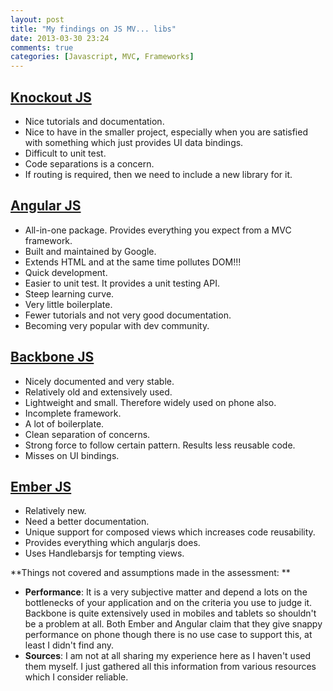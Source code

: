 ```yaml
---
layout: post
title: "My findings on JS MV... libs"
date: 2013-03-30 23:24
comments: true
categories: [Javascript, MVC, Frameworks]
---
```


**[Knockout JS](http://knockoutjs.com/)**
---
* Nice tutorials and documentation.
* Nice to have in the smaller project, especially when you are satisfied with something which just provides UI data bindings.
* Difficult to unit test.
* Code separations is a concern.
* If routing is required, then we need to include a new library for it.

**[Angular JS](http://angularjs.org/)**
---
* All-in-one package. Provides everything you expect from a MVC framework.
* Built and maintained by Google.
* Extends HTML and at the same time pollutes DOM!!!
* Quick development.
* Easier to unit test. It provides a unit testing API.
* Steep learning curve.
* Very little boilerplate.
* Fewer tutorials and not very good documentation.
* Becoming very popular with dev community.

**[Backbone JS](http://backbonejs.org/)**
---
* Nicely documented and very stable.
* Relatively old and extensively used.
* Lightweight and small. Therefore widely used on phone also.
* Incomplete framework.
* A lot of boilerplate.
* Clean separation of concerns.
* Strong force to follow certain pattern. Results less reusable code.
* Misses on UI bindings.

**[Ember JS](http://emberjs.com/)**
---
* Relatively new.
* Need a better documentation.
* Unique support for composed views which increases code reusability.
* Provides everything which angularjs does.
* Uses Handlebarsjs for tempting views.


**Things not covered and assumptions made in the assessment:
**

* **Performance**: It is a very subjective matter and depend a lots on the bottlenecks of your application and on the criteria you use to judge it. Backbone is quite extensively used in mobiles and tablets so shouldn't be a problem at all. Both Ember and Angular claim that they give snappy performance on phone though there is no use case to support this, at least I didn't find any.
* **Sources**: I am not at all sharing my experience here as I haven't used them myself. I just gathered all this information from various resources which I consider reliable.
